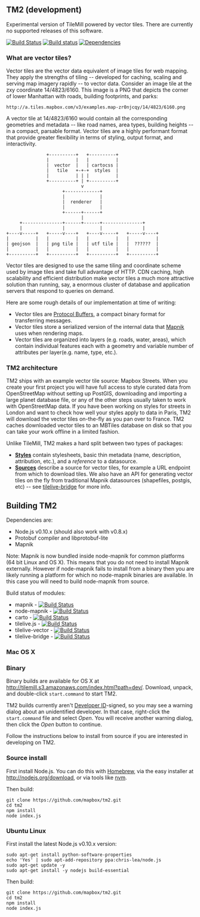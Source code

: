 TM2 (development)
-----------------
Experimental version of TileMill powered by vector tiles. There are currently no supported releases of this software.

[![Build Status](https://secure.travis-ci.org/mapbox/tm2.png)](http://travis-ci.org/mapbox/tm2)
[![Build status](https://ci.appveyor.com/api/projects/status/bfb4jhunuaqg48q5)](https://ci.appveyor.com/project/Mapbox/tm2)
[![Dependencies](https://david-dm.org/mapbox/tm2.png)](https://david-dm.org/mapbox/tm2)

### What are vector tiles?

Vector tiles are the vector data equivalent of image tiles for web mapping. They apply the strengths of tiling -- developed for caching, scaling and serving map imagery rapidly -- to vector data. Consider an image tile at the zxy coordinate 14/4823/6160. This image is a PNG that depicts the corner of lower Manhattan with roads, building footprints, and parks:

    http://a.tiles.mapbox.com/v3/examples.map-zr0njcqy/14/4823/6160.png

A vector tile at 14/4823/6160 would contain all the corresponding geometries and metadata -- like road names, area types, building heights -- in a compact, parsable format. Vector tiles are a highly performant format that provide greater flexibility in terms of styling, output format, and interactivity.

                   +----------+   +----------+
                   |          |   |          |
                   |  vector  |   | cartocss |
                   |   tile   +-+-+  styles  |
                   |          | | |          |
                   +----------+ | +----------+
                                v
                         +-------------+
                         |             |
                         |  renderer   |
                         |             |
                         +------+------+
                                |
         +---------------+------+------+---------------+
         |               |             |               |
    +----v-----+   +-----v----+   +----v-----+   +-----v----+
    |          |   |          |   |          |   |          |
    | geojson  |   | png tile |   | utf tile |   |  ??????  |
    |          |   |          |   |          |   |          |
    +----------+   +----------+   +----------+   +----------+


Vector tiles are designed to use the same tiling and coordinate scheme used by image tiles and take full advantage of HTTP. CDN caching, high scalability and efficient distribution make vector tiles a much more attractive solution than running, say, a enormous cluster of database and application servers that respond to queries on demand.

Here are some rough details of our implementation at time of writing:

- Vector tiles are [Protocol Buffers](http://code.google.com/p/protobuf/), a compact binary format for transferring messages.
- Vector tiles store a serialized version of the internal data that [Mapnik](http://mapnik.org/) uses when rendering maps.
- Vector tiles are organized into layers (e.g. roads, water, areas), which contain individual features each with a geometry and variable number of attributes per layer(e.g. name, type, etc.).

### TM2 architecture

TM2 ships with an example vector tile source: Mapbox Streets. When you create your first project you will have full access to style curated data from OpenStreetMap without setting up PostGIS, downloading and importing a large planet database file, or any of the other steps usually taken to work with OpenStreetMap data. If you have been working on styles for streets in London and want to check how well your styles apply to data in Paris, TM2 will download the vector tiles on-the-fly as you pan over to France. TM2 caches downloaded vector tiles to an MBTiles database on disk so that you can take your work offline in a limited fashion.

Unlike TileMill, TM2 makes a hard split between two types of packages:

- **[Styles](./HOWTO-styles.md)** contain stylesheets, basic thin metadata (name, description, attribution, etc.), and a *reference* to a datasource.
- **[Sources](./HOWTO-sources.md)** describe a source for vector tiles, for example a URL endpoint from which to download tiles. We also have an API for generating vector tiles on the fly from traditional Mapnik datasources (shapefiles, postgis, etc) -- see [tilelive-bridge](http://github.com/mapbox/tilelive-bridge) for more info.

Building TM2
------------

Dependencies are:

 - Node.js v0.10.x (should also work with v0.8.x)
 - Protobuf compiler and libprotobuf-lite
 - Mapnik

Note: Mapnik is now bundled inside node-mapnik for common platforms (64 bit Linux and OS X). This means that you do not need to install Mapnik externally. However if node-mapnik fails to install from a binary then you are likely running a platform for which no node-mapnik binaries are available. In this case you will need to build node-mapnik from source.

Build status of modules:

 - mapnik - [![Build Status](https://secure.travis-ci.org/mapnik/mapnik.png?branch=2.3.x)](http://travis-ci.org/mapnik/mapnik)
 - node-mapnik - [![Build Status](https://secure.travis-ci.org/mapnik/node-mapnik.png)](http://travis-ci.org/mapnik/node-mapnik)
 - carto - [![Build Status](https://secure.travis-ci.org/mapbox/carto.png)](http://travis-ci.org/mapbox/carto)
 - tilelive.js - [![Build Status](https://secure.travis-ci.org/mapbox/tilelive.js.png)](http://travis-ci.org/mapbox/tilelive.js)
 - tilelive-vector - [![Build Status](https://secure.travis-ci.org/mapbox/tilelive-vector.png)](http://travis-ci.org/mapbox/tilelive-vector)
 - tilelive-bridge - [![Build Status](https://secure.travis-ci.org/mapbox/tilelive-bridge.png)](http://travis-ci.org/mapbox/tilelive-bridge)

### Mac OS X

### Binary

Binary builds are available for OS X at <http://tilemill.s3.amazonaws.com/index.html?path=dev/>. Download, unpack, and double-click `start.command` to start TM2. 

TM2 builds currently aren't [Developer ID](https://developer.apple.com/developer-id/)-signed, so you may see a warning dialog about an unidentified developer. In that case, right-click the `start.command` file and select *Open*. You will receive another warning dialog, then click the *Open* button to continue. 

Follow the instructions below to install from source if you are interested in developing on TM2.

### Source install

First install Node.js. You can do this with [Homebrew](http://brew.sh), via the easy installer at <http://nodejs.org/download>, or via tools like [nvm](https://github.com/creationix/nvm).

Then build:

    git clone https://github.com/mapbox/tm2.git
    cd tm2
    npm install
    node index.js

### Ubuntu Linux

First install the latest Node.js v0.10.x version:

    sudo apt-get install python-software-properties
    echo 'Yes' | sudo apt-add-repository ppa:chris-lea/node.js
    sudo apt-get update -y
    sudo apt-get install -y nodejs build-essential

Then build:

    git clone https://github.com/mapbox/tm2.git
    cd tm2
    npm install
    node index.js

